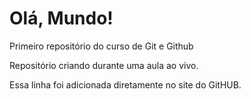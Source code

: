 # Olá, Mundo!
Primeiro repositório do curso de Git e Github

Repositório criando durante uma aula ao vivo.

Essa linha foi adicionada diretamente no site do GitHUB.
